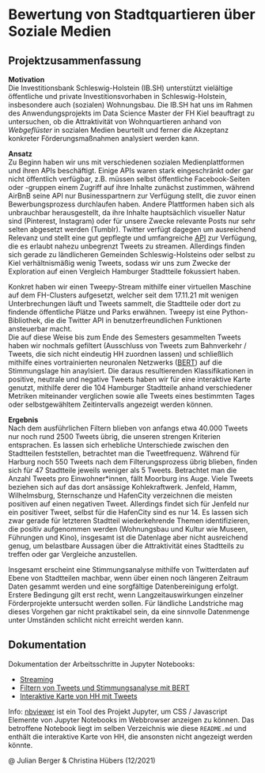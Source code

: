 # Bewertung von Stadtquartieren über Soziale Medien

## Projektzusammenfassung

**Motivation** \
Die Investitionsbank Schleswig-Holstein (IB.SH) unterstützt vielältige öffentliche und private Investitionsvorhaben in Schleswig-Holstein, insbesondere auch (sozialen) Wohnungsbau. Die IB.SH hat uns im Rahmen des Anwendungsprojekts im Data Science Master der FH Kiel beauftragt zu untersuchen, ob die Attraktivität von Wohnquartieren anhand von *Webgeflüster* in sozialen Medien beurteilt und ferner die Akzeptanz konkreter Förderungsmaßnahmen analysiert werden kann. 

**Ansatz** \
Zu Beginn haben wir uns mit verschiedenen sozialen Medienplattformen und ihren APIs beschäftigt. Einige APIs waren stark eingeschränkt oder gar nicht öffentlich verfügbar, z.B. müssen selbst öffentliche Facebook-Seiten oder -gruppen einem Zugriff auf ihre Inhalte zunächst zustimmen, während AirBnB seine API nur Businesspartnern zur Verfügung stellt, die zuvor einen Bewerbungsprozess durchlaufen haben. Andere Plattformen haben sich als unbrauchbar herausgestellt, da ihre Inhalte hauptsächlich visueller Natur sind (Pinterest, Instagram) oder für unsere Zwecke relevante Posts nur sehr selten abgesetzt werden (Tumblr). 
Twitter verfügt dagegen um ausreichend Relevanz und stellt eine gut gepflegte und umfangreiche [API](https://developer.twitter.com/en/docs/twitter-api) zur Verfügung, die es erlaubt nahezu unbegrenzt Tweets zu streamen. 
Allerdings finden sich gerade zu ländlicheren Gemeinden Schleswig-Holsteins oder selbst zu Kiel verhältnismäßig wenig Tweets, sodass wir uns zum Zwecke der Exploration auf einen Vergleich Hamburger Stadtteile fokussiert haben. 

Konkret haben wir einen Tweepy-Stream mithilfe einer virtuellen Maschine auf dem FH-Clusters aufgesetzt, welcher seit dem 17.11.21 mit wenigen Unterbrechungen läuft und Tweets sammelt, die Stadtteile oder dort zu findende öffentliche Plätze und Parks erwähnen. Tweepy ist eine Python-Bibliothek, die die Twitter API in benutzerfreundlichen Funktionen ansteuerbar macht. \
Die auf diese Weise bis zum Ende des Semesters gesammelten Tweets haben wir nochmals gefiltert (Ausschluss von Tweets zum Bahnverkehr / Tweets, die sich nicht eindeutig HH zuordnen lassen) und schließlich mithilfe eines vortrainierten neuronalen Netzwerks ([BERT](https://huggingface.co/docs/transformers/model_doc/bert?highlight=berttokenizer)) auf die Stimmungslage hin anaylsiert. Die daraus resultierenden Klassifikationen in positive, neutrale und negative Tweets haben wir für eine interaktive Karte genutzt, mithilfe derer die 104 Hamburger Stadtteile anhand verschiedener Metriken miteinander verglichen  sowie alle Tweets eines bestimmten Tages oder selbstgewähltem Zeitintervalls angezeigt werden können. 

**Ergebnis** \
Nach dem ausführlichen Filtern blieben von anfangs etwa 40.000 Tweets nur noch rund 2500 Tweets übrig, die unseren strengen Kriterien entsprachen. Es lassen sich erhebliche Unterschiede zwischen den Stadtteilen feststellen, betrachtet man die Tweetfrequenz. Während für Harburg noch 550 Tweets nach dem Filterungsprozess übrig blieben, finden sich für 47 Stadtteile jeweils weniger als 5 Tweets. Betrachtet man die Anzahl Tweets pro Einwohner\*innen, fällt Moorburg ins Auge. Viele Tweets beziehen sich auf das dort ansässige Kohlekraftwerk. Jenfeld, Hamm, Wilhelmsburg, Sternschanze und HafenCity verzeichnen die meisten positiven auf einen negativen Tweet. Allerdings findet sich für Jenfeld nur ein positiver Tweet, selbst für die HafenCity sind es nur 14. Es lassen sich zwar gerade für letzteren Stadtteil wiederkehrende Themen identifizieren, die positiv aufgenommen werden (Wohnungsbau und Kultur wie Museen, Führungen und Kino), insgesamt ist die Datenlage aber nicht ausreichend genug, um belastbare Aussagen über die Attraktivität eines Stadtteils zu treffen oder gar Vergleiche anzustellen. 

Insgesamt erscheint eine Stimmungsanalyse mithilfe von Twitterdaten auf Ebene von Stadtteilen machbar, wenn über einen noch längeren Zeitraum Daten gesammt werden und eine sorgfältige Datenbereinigung erfolgt. Erstere Bedingung gilt erst recht, wenn Langzeitauswirkungen einzelner Förderprojekte untersucht werden sollen.
Für ländliche Landstriche mag dieses Vorgehen gar nicht praktikabel sein, da eine sinnvolle Datenmenge unter Umständen schlicht nicht erreicht werden kann. 

## Dokumentation

Dokumentation der Arbeitsschritte in Jupyter Notebooks:
- [Streaming](https://github.com/jaebjgh/application-project/blob/main/tweets_hh/TwitterAPI/Streaming/demo_streaming_tweepy.ipynb)
- [Filtern von Tweets und Stimmungsanalyse mit BERT](https://github.com/jaebjgh/application-project/blob/main/tweets_hh/Sentiment/tweet_processing.ipynb) 
- [Interaktive Karte von HH mit Tweets](https://nbviewer.org/github/jaebjgh/application-project/blob/18af7fc0286f44145a1fd6c23f00c0b6e9048ad6/viz_hh_demo.ipynb)

Info: [nbviewer](https://blog.jupyter.org/rendering-notebooks-on-github-f7ac8736d686) ist ein Tool des Projekt Jupyter, um CSS / Javascript Elemente von Jupyter Notebooks im Webbrowser anzeigen zu können. Das betroffene Notebook liegt im selben Verzeichnis wie diese `README.md` und enthält die interaktive Karte von HH, die ansonsten nicht angezeigt werden könnte.


@ Julian Berger & Christina Hübers (12/2021)
